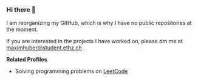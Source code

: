 ### Hi there 👋

I am reorganizing my GitHub, which is why I have no public repositories at the moment.

If you are interested in the projects I have worked on, please dm me at <a href="mailto:maximhuber@student.ethz.ch">maximhuber@student.ethz.ch</a> .

**Related Profiles**
- Solving programming problems on [LeetCode](https://leetcode.com/maximhuber/)

<!--
**maximhuber04/maximhuber04** is a ✨ _special_ ✨ repository because its `README.md` (this file) appears on your GitHub profile.

Here are some ideas to get you started:

- 🔭 I’m currently working on ...
- 🌱 I’m currently learning ...
- 👯 I’m looking to collaborate on ...
- 🤔 I’m looking for help with ...
- 💬 Ask me about ...
- 📫 How to reach me: ...
- 😄 Pronouns: ...
- ⚡ Fun fact: ...
-->
